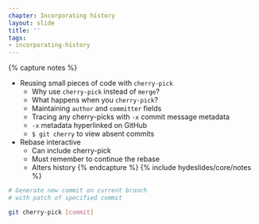 ```yaml
---
chapter: Incorporating history
layout: slide
title: ''
tags:
- incorporating-history
---
```


{% capture notes %}
* Reusing small pieces of code with `cherry-pick`
	* Why use `cherry-pick` instead of `merge`?
	* What happens when you `cherry-pick`?
	* Maintaining `author` and `committer` fields
	* Tracing any cherry-picks with `-x` commit message metadata
	* `-x` metadata hyperlinked on GitHub
	* `$ git cherry` to view absent commits
* Rebase interactive
	* Can include cherry-pick
	* Must remember to continue the rebase
	* Alters history
{% endcapture %}
{% include hydeslides/core/notes %}

```bash
# Generate new commit on current branch
# with patch of specified commit

git cherry-pick [commit]
```
